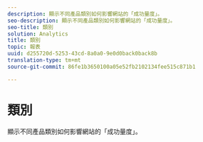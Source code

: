 ```yaml
---
description: 顯示不同產品類別如何影響網站的「成功量度」。
seo-description: 顯示不同產品類別如何影響網站的「成功量度」。
seo-title: 類別
solution: Analytics
title: 類別
topic: 報表
uuid: d255720d-5253-43cd-8a0a0-9e0d0back0back8b
translation-type: tm+mt
source-git-commit: 86fe1b3650100a05e52fb2102134fee515c871b1

---
```



# 類別

顯示不同產品類別如何影響網站的「成功量度」。

